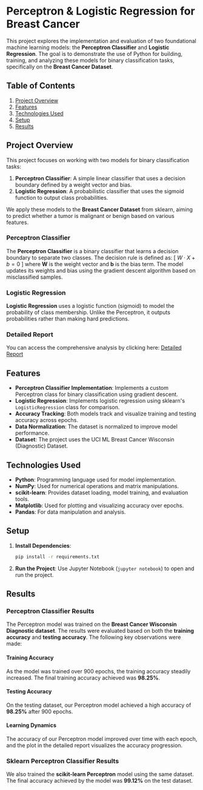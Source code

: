 # Perceptron & Logistic Regression for Breast Cancer

This project explores the implementation and evaluation of two foundational machine learning models: the **Perceptron Classifier** and **Logistic Regression**. The goal is to demonstrate the use of Python for building, training, and analyzing these models for binary classification tasks, specifically on the **Breast Cancer Dataset**.

## Table of Contents
1. [Project Overview](#project-overview)
2. [Features](#features)
3. [Technologies Used](#technologies-used)
4. [Setup](#setup)
5. [Results](#results)

## Project Overview
This project focuses on working with two models for binary classification tasks:
1. **Perceptron Classifier**: A simple linear classifier that uses a decision boundary defined by a weight vector and bias.
2. **Logistic Regression**: A probabilistic classifier that uses the sigmoid function to output class probabilities.

We apply these models to the **Breast Cancer Dataset** from sklearn, aiming to predict whether a tumor is malignant or benign based on various features.

### Perceptron Classifier
The **Perceptron Classifier** is a binary classifier that learns a decision boundary to separate two classes. The decision rule is defined as:
\[
$W \cdot X + b = 0$
\]
where **W** is the weight vector and **b** is the bias term. The model updates its weights and bias using the gradient descent algorithm based on misclassified samples.

### Logistic Regression
**Logistic Regression** uses a logistic function (sigmoid) to model the probability of class membership. Unlike the Perceptron, it outputs probabilities rather than making hard predictions.

### Detailed Report
You can access the comprehensive analysis by clicking here: [Detailed Report](./Perceptron%20Classifier%20and%20Logistic%20Regression.pdf)

## Features
- **Perceptron Classifier Implementation**: Implements a custom Perceptron class for binary classification using gradient descent.
- **Logistic Regression**: Implements logistic regression using sklearn's `LogisticRegression` class for comparison.
- **Accuracy Tracking**: Both models track and visualize training and testing accuracy across epochs.
- **Data Normalization**: The dataset is normalized to improve model performance.
- **Dataset**: The project uses the UCI ML Breast Cancer Wisconsin (Diagnostic) Dataset.

## Technologies Used
- **Python**: Programming language used for model implementation.
- **NumPy**: Used for numerical operations and matrix manipulations.
- **scikit-learn**: Provides dataset loading, model training, and evaluation tools.
- **Matplotlib**: Used for plotting and visualizing accuracy over epochs.
- **Pandas**: For data manipulation and analysis.

## Setup

1. **Install Dependencies**:
   ```bash
   pip install -r requirements.txt
   ```

2. **Run the Project**:
   Use Jupyter Notebook (`jupyter notebook`) to open and run the project.

## Results

### Perceptron Classifier Results

The Perceptron model was trained on the **Breast Cancer Wisconsin Diagnostic dataset**. The results were evaluated based on both the **training accuracy** and **testing accuracy**. The following key observations were made:

#### Training Accuracy
As the model was trained over 900 epochs, the training accuracy steadily increased. The final training accuracy achieved was **98.25%**.

#### Testing Accuracy
On the testing dataset, our Perceptron model achieved a high accuracy of **98.25%** after 900 epochs.

#### Learning Dynamics
The accuracy of our Perceptron model improved over time with each epoch, and the plot in the detailed report visualizes the accuracy progression.

### Sklearn Perceptron Classifier Results

We also trained the **scikit-learn Perceptron** model using the same dataset. The final accuracy achieved by the model was **99.12%** on the test dataset.



